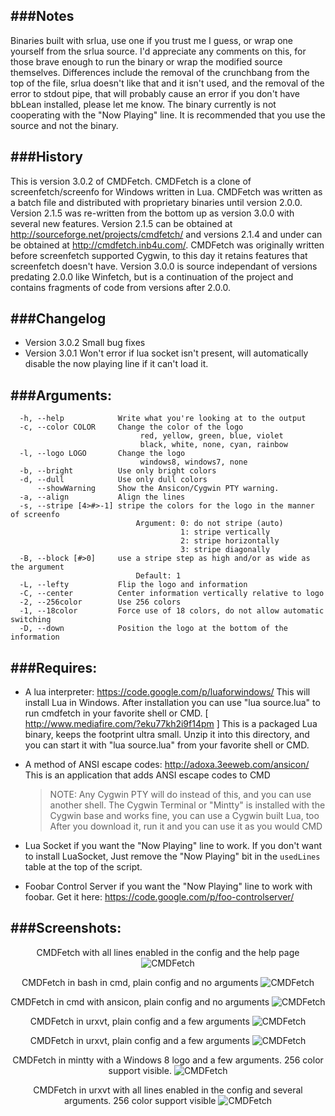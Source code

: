 ###Notes
---
Binaries built with srlua, use one if you trust me I guess, or wrap one yourself from the srlua source. I'd appreciate any comments on this, for those brave enough to run the binary or wrap the modified source themselves. Differences include the removal of the crunchbang from the top of the file, srlua doesn't like that and it isn't used, and the removal of the error to stdout pipe, that will probably cause an error if you don't have bbLean installed, please let me know. The binary currently is not cooperating with the "Now Playing" line. It is recommended that you use the source and not the binary.

###History
---
This is version 3.0.2 of CMDFetch. CMDFetch is a clone of screenfetch/screenfo for Windows written in Lua. CMDFetch was written as a batch file and distributed with proprietary binaries until version 2.0.0. Version 2.1.5 was re-written from the bottom up as version 3.0.0 with several new features. Version 2.1.5 can be obtained at http://sourceforge.net/projects/cmdfetch/ and versions 2.1.4 and under can be obtained at http://cmdfetch.inb4u.com/. CMDFetch was originally written before screenfetch supported Cygwin, to this day it retains features that screenfetch doesn't have. Version 3.0.0 is source independant of versions predating 2.0.0 like Winfetch, but is a continuation of the project and contains fragments of code from versions after 2.0.0. 

###Changelog
---
+  Version 3.0.2
   Small bug fixes
+  Version 3.0.1
   Won't error if lua socket isn't present, will automatically disable the now playing line if it can't load it.

###Arguments:
---
```
  -h, --help            Write what you're looking at to the output
  -c, --color COLOR     Change the color of the logo
                             red, yellow, green, blue, violet
                             black, white, none, cyan, rainbow
  -l, --logo LOGO       Change the logo
                             windows8, windows7, none
  -b, --bright          Use only bright colors
  -d, --dull            Use only dull colors
      --showWarning     Show the Ansicon/Cygwin PTY warning.
  -a, --align           Align the lines
  -s, --stripe [4>#>-1] stripe the colors for the logo in the manner of screenfo
                            Argument: 0: do not stripe (auto)
                                      1: stripe vertically
                                      2: stripe horizontally
                                      3: stripe diagonally
  -B, --block [#>0]     use a stripe step as high and/or as wide as the argument
                            Default: 1
  -L, --lefty           Flip the logo and information
  -C, --center          Center information vertically relative to logo
  -2, --256color        Use 256 colors
  -1, --18color         Force use of 18 colors, do not allow automatic switching
  -D, --down            Position the logo at the bottom of the information
```

###Requires:
---
+  A lua interpreter:
   https://code.google.com/p/luaforwindows/
   This will install Lua in Windows.
   After installation you can use "lua source.lua" to run cmdfetch
   in your favorite shell or CMD.
   [ http://www.mediafire.com/?eku77kh2i9f14pm ] 
   This is a packaged Lua binary, keeps the footprint ultra small.
   Unzip it into this directory, and you can start it
   with "lua source.lua" from your favorite shell or CMD.
+  A method of ANSI escape codes:
   http://adoxa.3eeweb.com/ansicon/ This is an application that adds ANSI escape codes to CMD
   >NOTE: Any Cygwin PTY will do instead of this, and you can use
   >another shell. The Cygwin Terminal or "Mintty" is installed with
   >the Cygwin base and works fine, you can use a Cygwin built Lua, too
   >After you download it, run it and you can use it as you would CMD

+  Lua Socket if you want the "Now Playing" line to work. If you don't want to install LuaSocket,
   Just remove the "Now Playing" bit in the ```usedLines``` table at the top of the script.
+  Foobar Control Server if you want the "Now Playing" line to work with foobar. Get it here: https://code.google.com/p/foo-controlserver/

###Screenshots:
---

<p align="center">
	CMDFetch with all lines enabled in the config and the help page
	<img src="http://goput.it/u29z.png" alt="CMDFetch"/>
</p>
<p align="center">
	CMDFetch in bash in cmd, plain config and no arguments
	<img src="http://goput.it/g3kw.png" alt="CMDFetch"/>
</p>
<p align="center">
	CMDFetch in cmd with ansicon, plain config and no arguments
	<img src="http://goput.it/h3po.png" alt="CMDFetch"/>
</p>
<p align="center">
	CMDFetch in urxvt, plain config and a few arguments
	<img src="http://goput.it/2jvh.png" alt="CMDFetch"/>
</p>
<p align="center">
	CMDFetch in urxvt, plain config and a few arguments
	<img src="http://goput.it/2jvh.png" alt="CMDFetch"/>
</p>
<p align="center">
	CMDFetch in mintty with a Windows 8 logo and a few arguments. 256 color support visible.
	<img src="http://goput.it/5lal.png" alt="CMDFetch"/>
</p>
<p align="center">
	CMDFetch in urxvt with all lines enabled in the config and several arguments. 256 color support visible
	<img src="http://goput.it/0miy.png" alt="CMDFetch"/>
</p>